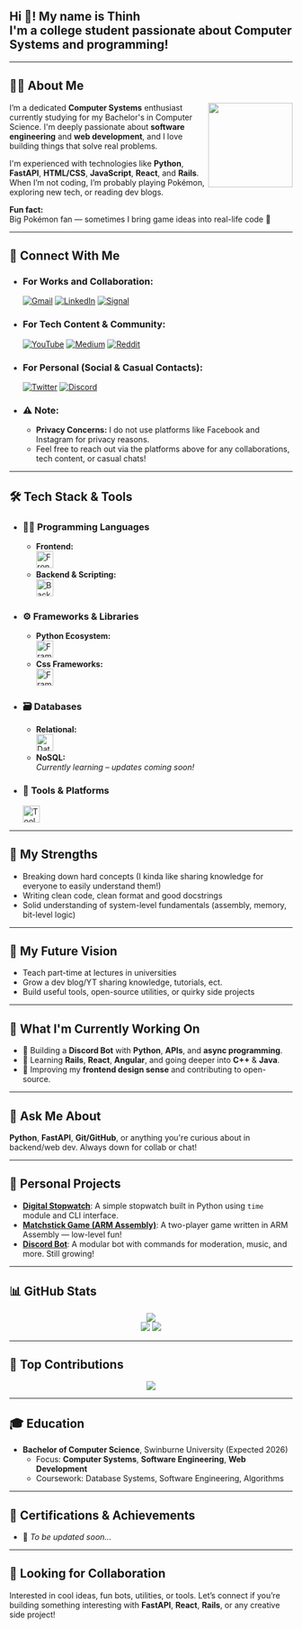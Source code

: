 <h2 align="left">Hi 👋! My name is Thinh<br>I'm a college student passionate about Computer Systems and programming!</h2>

---

## 👨‍💻 About Me

<img align="right" height="150" src="https://media.tenor.com/nnxFzGKKWrAAAAAM/koraidon-pokemon.gif" />

I’m a dedicated **Computer Systems** enthusiast currently studying for my Bachelor's in Computer Science. I'm deeply passionate about **software engineering** and **web development**, and I love building things that solve real problems.

I'm experienced with technologies like **Python**, **FastAPI**, **HTML/CSS**, **JavaScript**, **React**, and **Rails**.  
When I’m not coding, I’m probably playing Pokémon, exploring new tech, or reading dev blogs.

**Fun fact:**  
Big Pokémon fan — sometimes I bring game ideas into real-life code 🐾

---

## 🔗 Connect With Me

- ### **For Works and Collaboration:**
    [![Gmail](https://img.shields.io/static/v1?message=Gmail&logo=gmail&label=&color=D14836&logoColor=white&style=for-the-badge)](mailto:my.email@example.com)
    [![LinkedIn](https://img.shields.io/static/v1?message=LinkedIn&logo=linkedin&label=&color=0077B5&logoColor=white&style=for-the-badge)](https://www.linkedin.com/in/my_linkedin/)
    [![Signal](https://img.shields.io/static/v1?message=Signal&logo=signal&label=&color=25D366&logoColor=white&style=for-the-badge)](https://signal.org)

- ### **For Tech Content & Community:**
    [![YouTube](https://img.shields.io/static/v1?message=YouTube&logo=youtube&label=&color=FF0000&logoColor=white&style=for-the-badge)](https://www.youtube.com/c/my_yt)
    [![Medium](https://img.shields.io/static/v1?message=Medium&logo=medium&label=&color=00AB6C&logoColor=white&style=for-the-badge)](https://medium.com/@me)
    [![Reddit](https://img.shields.io/static/v1?message=Reddit&logo=reddit&label=&color=FF4500&logoColor=white&style=for-the-badge)](https://www.reddit.com/user/my_reddit)

- ### **For Personal (Social & Casual Contacts):**
    [![Twitter](https://img.shields.io/static/v1?message=Twitter&logo=twitter&label=&color=1DA1F2&logoColor=white&style=for-the-badge)](https://twitter.com/YOUR_TWITTER/)
    [![Discord](https://img.shields.io/static/v1?message=Discord&logo=discord&label=&color=5865F2&logoColor=white&style=for-the-badge)](https://discord.com/users/YOUR_DISCORD)

- ### **⚠️ Note:**
  - **Privacy Concerns:** I do not use platforms like Facebook and Instagram for privacy reasons.
  - Feel free to reach out via the platforms above for any collaborations, tech content, or casual chats!

---

## 🛠 Tech Stack & Tools

- ### **🧑‍💻 Programming Languages**
  - **Frontend:<br>**
    <img src="https://skillicons.dev/icons?i=html,css,js" height="30" alt="Frontend Languages"/>
  - **Backend & Scripting:<br>**
    <img src="https://skillicons.dev/icons?i=python,php" height="30" alt="Backend Languages" />

- ### **⚙️ Frameworks & Libraries**
  - **Python Ecosystem:<br>**
    <img src="https://skillicons.dev/icons?i=fastapi,qt,bots,selenium" height="30" alt="Frameworks" />
  - **Css Frameworks:<br>**
    <img src="https://skillicons.dev/icons?i=bootstrap,tailwind" height="30" alt="Frameworks" />

- ### **🗃️ Databases**
  - **Relational:<br>**
    <img src="https://skillicons.dev/icons?i=mysql,mariadb" height="30" alt="Databases" />
  - **NoSQL:<br>**
    *Currently learning – updates coming soon!*

- ### **🔧 Tools & Platforms**
    <img src="https://skillicons.dev/icons?i=git,github,vscode,sublime,postman,figma" height="30" alt="Tools" />

---

## 🌈 My Strengths

- Breaking down hard concepts (I kinda like sharing knowledge for everyone to easily understand them!)
- Writing clean code, clean format and good docstrings
- Solid understanding of system-level fundamentals (assembly, memory, bit-level logic)

---

## 🎯 My Future Vision

- Teach part-time at lectures in universities
- Grow a dev blog/YT sharing knowledge, tutorials, ect.
- Build useful tools, open-source utilities, or quirky side projects

---

## 🚀 What I'm Currently Working On

- 🔧 Building a **Discord Bot** with **Python**, **APIs**, and **async programming**.
- 🌱 Learning **Rails**, **React**, **Angular**, and going deeper into **C++** & **Java**.
- 📌 Improving my **frontend design sense** and contributing to open-source.

---

## 💬 Ask Me About

**Python**, **FastAPI**, **Git/GitHub**, or anything you're curious about in backend/web dev. Always down for collab or chat!

---

## 🧠 Personal Projects

- [**Digital Stopwatch**](https://github.com/thinhNdang536/DigitalStopwatch): A simple stopwatch built in Python using `time` module and CLI interface.
- [**Matchstick Game (ARM Assembly)**](https://github.com/thinhNdang536/Matchstick-game-with-ARM-Assembly): A two-player game written in ARM Assembly — low-level fun!
-  [**Discord Bot**](https://github.com/thinhNdang536/discord-bot): A modular bot with commands for moderation, music, and more. Still growing!

---

## 📊 GitHub Stats

<div align="center">
  <img src="https://github-readme-streak-stats.herokuapp.com?user=thinhNdang536&theme=dark&ring=fb4362&currStreakNum=fb4362&currStreakLabel=fb4362&hide_border=true" />
  <br>
  <img src="https://github-readme-stats.vercel.app/api?username=thinhNdang536&show_icons=true&hide_title=true&count_private=true&hide=prs&theme=radical" />
  <img src="https://github-readme-stats.vercel.app/api/top-langs/?username=thinhNdang536&layout=compact&langs_count=6&theme=radical" />
</div>

---

## 📅 Top Contributions

<div align="center">
  <img src="https://greptile-stats.vercel.app/api/widget/thinhNdang536/contributions" />
</div>

---

## 🎓 Education

- **Bachelor of Computer Science**, Swinburne University (Expected 2026)  
  - Focus: **Computer Systems**, **Software Engineering**, **Web Development**  
  - Coursework: Database Systems, Software Engineering, Algorithms

---

## 🏅 Certifications & Achievements

- 📌 *To be updated soon...*

---

## 🤝 Looking for Collaboration

Interested in cool ideas, fun bots, utilities, or tools. Let’s connect if you’re building something interesting with **FastAPI**, **React**, **Rails**, or any creative side project!

